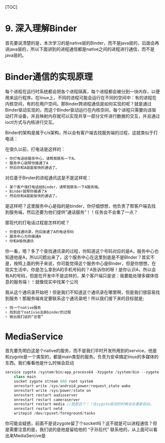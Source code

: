 [TOC]

# 9. 深入理解Binder

首先要说清楚的是，本次学习的是native层的Binder，而不是java层的，后面会再讲java层的，所以下面讲到的进程通信都是native之间的进程进行通信，而不是java层的。

# Binder通信的实现原理

每个进程在运行时系统都会把各个进程隔离，每个进程都会被分到一块内存，以便用来运行程序。在linux上，不同的进程可能会运行在不同的空间中：有的进程在内核空间，有的在用户空间。那Binder跨进程通信是如何实现的呢？就是通过Binder驱动实现的，而这个Binder驱动运行在内核空间，每个进程只需要向该驱动打开设备，并且映射内存就可以实现共享一部分文件进行数据的交互，并且通过ioctl方式与内核进行交互。

Binder的架构是属于c/s架构，所以会有客户端去找服务端的过程，这就类似于打电话：

在很久以前，打电话是这样的：

~~~java
+ 你打电话给服务中心，请帮我联系一下A。
+ 服务中心就帮你接通了A
+ 然后你和A就能愉快的通话了。
~~~

对应基于Binder的进程通讯这是不是这样呢：

~~~java
+ 某个客户端打电话给Binder，请帮我联系一下A服务端。
+ Binder就帮你接通了A
+ 然后你和A就能愉快的通话了。
~~~

是这样吧？这里服务中心是指的是binder，你仔细想想，他负责了帮客户端去找到服务端，然后还要为他们提供”通话服务“！！任务会不会重了一点？

那现代的打电话过程是怎样的呢？

~~~java
+ 你查找通讯录，然后拨通了A的电话号码
+ 服务中心为你接通A
+ 你和A愉快通讯
~~~

你一看，嗯？多了个查找通讯录的过程，你知道这个号码对应的是A，服务中心也知道他是A，所以问题出来了，这个服务中心在这里到底是不是BInder？其实不是，按照上面的例子来说，你可能觉得这个服务中心是BInder，但是你想想，在现实生活中，你是怎么拿到A的手机号码的？A告诉你的呀！是你认识A，所以会有A的号码，但是在开发中不是这样的，某个客户端只是说：我要能处理多媒体信息的服务端！！就像现实中找某个公司

我从这个通讯录开始吧！但是我们不知道这个通讯录在哪里啊，但是我们很容易找到服务！那服务端肯定要联系这个通讯录吧！所以我们接下来的目标就是;

~~~java
+ 找一个native服务
+ 找到这个nativie注册binder的过程
+ 揪出我们说的“总管”
~~~



# MediaService

首先要先明白这是个native的服务，而不是我们平时开发所用到的service，他是和zygote是一个类型的，都是main类型的服务。负责为安卓搞定linux的多媒体的东西。我们看看他是什么时候会启动

~~~java
service zygote /system/bin/app_process64 -Xzygote /system/bin --zygote --start-system-server
    class main
    socket zygote stream 660 root system
    onrestart write /sys/android_power/request_state wake
    onrestart write /sys/power/state on
    onrestart restart audioserver
    onrestart restart cameraserver
    onrestart restart media //就是这个！！在zygote启动的时候会去重新启动。
    onrestart restart netd
    writepid /dev/cpuset/foreground/tasks

~~~

你可能会疑惑，前面不是说zygote留了个socket吗？这不就是可以进程通信？但是需要注意的是，我们说的是他是留给他的 “子孙后代” 联系他的，从上面可以看出来MediaSercive是